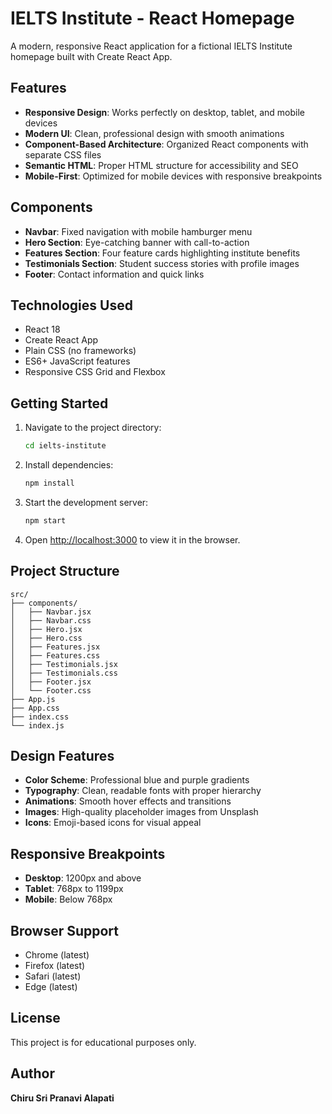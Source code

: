 # IELTS Institute - React Homepage

A modern, responsive React application for a fictional IELTS Institute homepage built with Create React App.

## Features

- **Responsive Design**: Works perfectly on desktop, tablet, and mobile devices
- **Modern UI**: Clean, professional design with smooth animations
- **Component-Based Architecture**: Organized React components with separate CSS files
- **Semantic HTML**: Proper HTML structure for accessibility and SEO
- **Mobile-First**: Optimized for mobile devices with responsive breakpoints

## Components

- **Navbar**: Fixed navigation with mobile hamburger menu
- **Hero Section**: Eye-catching banner with call-to-action
- **Features Section**: Four feature cards highlighting institute benefits
- **Testimonials Section**: Student success stories with profile images
- **Footer**: Contact information and quick links

## Technologies Used

- React 18
- Create React App
- Plain CSS (no frameworks)
- ES6+ JavaScript features
- Responsive CSS Grid and Flexbox

## Getting Started

1. Navigate to the project directory:
   ```bash
   cd ielts-institute
   ```

2. Install dependencies:
   ```bash
   npm install
   ```

3. Start the development server:
   ```bash
   npm start
   ```

4. Open [http://localhost:3000](http://localhost:3000) to view it in the browser.

## Project Structure

```
src/
├── components/
│   ├── Navbar.jsx
│   ├── Navbar.css
│   ├── Hero.jsx
│   ├── Hero.css
│   ├── Features.jsx
│   ├── Features.css
│   ├── Testimonials.jsx
│   ├── Testimonials.css
│   ├── Footer.jsx
│   └── Footer.css
├── App.js
├── App.css
├── index.css
└── index.js
```

## Design Features

- **Color Scheme**: Professional blue and purple gradients
- **Typography**: Clean, readable fonts with proper hierarchy
- **Animations**: Smooth hover effects and transitions
- **Images**: High-quality placeholder images from Unsplash
- **Icons**: Emoji-based icons for visual appeal

## Responsive Breakpoints

- **Desktop**: 1200px and above
- **Tablet**: 768px to 1199px
- **Mobile**: Below 768px

## Browser Support

- Chrome (latest)
- Firefox (latest)
- Safari (latest)
- Edge (latest)

## License

This project is for educational purposes only.

## Author
**Chiru Sri Pranavi Alapati**
